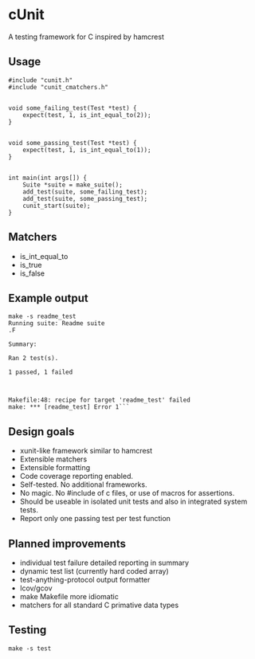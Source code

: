 # cUnit

A testing framework for C inspired by hamcrest

## Usage

```
#include "cunit.h"
#include "cunit_cmatchers.h"


void some_failing_test(Test *test) {
    expect(test, 1, is_int_equal_to(2));
}


void some_passing_test(Test *test) {
    expect(test, 1, is_int_equal_to(1));
}


int main(int args[]) {
    Suite *suite = make_suite();
    add_test(suite, some_failing_test);
    add_test(suite, some_passing_test);
    cunit_start(suite);
}
```


## Matchers

* is_int_equal_to
* is_true
* is_false


## Example output

```
make -s readme_test
Running suite: Readme suite
.F

Summary:

Ran 2 test(s).

1 passed, 1 failed



Makefile:48: recipe for target 'readme_test' failed
make: *** [readme_test] Error 1```
```

## Design goals


* xunit-like framework similar to hamcrest
* Extensible matchers
* Extensible formatting
* Code coverage reporting enabled.
* Self-tested. No additional frameworks.
* No magic. No #include of c files, or use of macros for assertions.
* Should be useable in isolated unit tests and also in integrated system tests.
* Report only one passing test per test function


## Planned improvements

* individual test failure detailed reporting in summary
* dynamic test list (currently hard coded array)
* test-anything-protocol output formatter
* lcov/gcov
* make Makefile more idiomatic
* matchers for all standard C primative data types


## Testing

```
make -s test
```